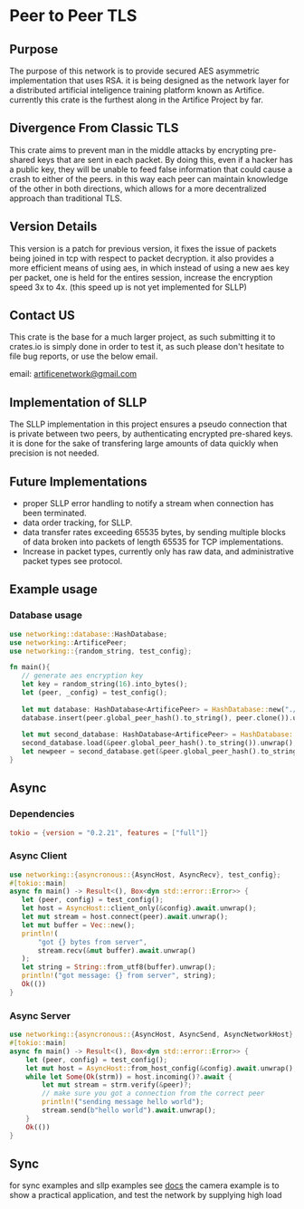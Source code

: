 # Peer to Peer TLS

## Purpose

The purpose of this network is to provide secured AES asymmetric implementation that uses RSA. it is being designed as the network layer for a distributed artificial inteligence training platform known as Artifice. currently this crate is the furthest along in the Artifice Project by far.

## Divergence From Classic TLS

This crate aims to prevent man in the middle attacks by encrypting pre-shared keys that are sent in each packet. By doing this, even if a hacker has a public key, they will be unable to feed false information that could cause a crash to either of the peers. in this way each peer can maintain knowledge of the other in both directions, which allows for a more decentralized approach than traditional TLS.

## Version Details

This version is a patch for previous version, it fixes the issue of packets being joined in tcp with respect to packet decryption. it also provides a more efficient means of using aes, in which instead of using a new aes key per packet, one is held for the entires session, increase the encryption speed 3x to 4x. (this speed up is not yet implemented for SLLP)

## Contact US
This crate is the base for a much larger project, as such submitting it to crates.io is simply done in order to test it, as such please don't hesitate to file bug reports, or use the below email.

email: artificenetwork@gmail.com

## Implementation of SLLP

The SLLP implementation in this project ensures a pseudo connection that is private between two peers, by authenticating encrypted pre-shared keys. it is done for the sake of transfering large amounts of data quickly when precision is not needed.

## Future Implementations
<ul>
<li>proper SLLP error handling to notify a stream when connection has been terminated.</li>
<li>data order tracking, for SLLP.</li>
<li>data transfer rates exceeding 65535 bytes, by sending multiple blocks of data broken into packets of length 65535 for TCP implementations. </li>
<li>Increase in packet types, currently only has raw data, and administrative packet types see protocol.</li>
</ul>

## Example usage


### Database usage

```rust
use networking::database::HashDatabase;
use networking::ArtificePeer;
use networking::{random_string, test_config};

fn main(){
   // generate aes encryption key
   let key = random_string(16).into_bytes();
   let (peer, _config) = test_config();
   
   let mut database: HashDatabase<ArtificePeer> = HashDatabase::new("./test_db", key.clone()).unwrap();
   database.insert(peer.global_peer_hash().to_string(), peer.clone()).unwrap();
   
   let mut second_database: HashDatabase<ArtificePeer> = HashDatabase::new("./test_db", key).unwrap();
   second_database.load(&peer.global_peer_hash().to_string()).unwrap();
   let newpeer = second_database.get(&peer.global_peer_hash().to_string()).unwrap();
}
```
## Async

### Dependencies

```toml
tokio = {version = "0.2.21", features = ["full"]}
```

### Async Client
```rust
use networking::{asyncronous::{AsyncHost, AsyncRecv}, test_config};
#[tokio::main]
async fn main() -> Result<(), Box<dyn std::error::Error>> {
   let (peer, config) = test_config();
   let host = AsyncHost::client_only(&config).await.unwrap();
   let mut stream = host.connect(peer).await.unwrap();
   let mut buffer = Vec::new();
   println!(
       "got {} bytes from server",
       stream.recv(&mut buffer).await.unwrap()
   );
   let string = String::from_utf8(buffer).unwrap();
   println!("got message: {} from server", string);
   Ok(())
}
```
### Async Server
```rust
use networking::{asyncronous::{AsyncHost, AsyncSend, AsyncNetworkHost}, test_config};
#[tokio::main]
async fn main() -> Result<(), Box<dyn std::error::Error>> {
    let (peer, config) = test_config();
    let mut host = AsyncHost::from_host_config(&config).await.unwrap();
    while let Some(Ok(strm)) = host.incoming()?.await {
        let mut stream = strm.verify(&peer)?;
        // make sure you got a connection from the correct peer
        println!("sending message hello world");
        stream.send(b"hello world").await.unwrap();
    }
    Ok(())
}
```
## Sync

for sync examples and sllp examples see <a href="https://docs.rs/networking/0.1.7/networking">docs</a>
the camera example is to show a practical application, and test the network by supplying high load
